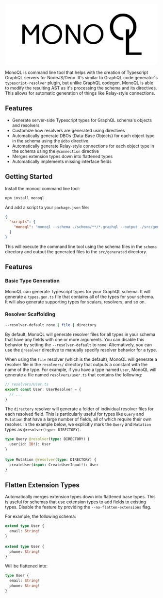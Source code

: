 ![MonoQL](./logo.png)

MonoQL is command line tool that helps with the creation of Typescript GraphQL servers for NodeJS/Deno. It's similar to GraphQL code generator's `typescript-resolver` plugin, but unlike GraphQL codegen, MonoQL is able to modify the resulting AST as it's processing the schema and its directives. This allows for automatic generation of things like Relay-style connections.

## Features

- Generate server-side Typescript types for GraphQL schema's objects and resolvers
- Customize how resolvers are generated using directives
- Automatically generate DBOs (Data-Base Objects) for each object type in the schema using the `@dbo` directive
- Automatically generate Relay-style connections for each object type in the schema using the `@connection` directive
- Merges extension types down into flattened types
- Automatically implements missing interface fields

## Getting Started

Install the monoql command line tool:

```bash
npm install monoql
```

And add a script to your `package.json` file:

```json
{
  "scripts": {
    "monoql": "monoql --schema ./schema/**/*.graphql --output ./src/generated"
  }
}
```

This will execute the command line tool using the schema files in the `schema` directory and output the generated files to the `src/generated` directory.

## Features

### Basic Type Generation

MonoQL can generate Typescript types for your GraphQL schema. It will generate a `types.gen.ts` file that contains all of the types for your schema. It will also generate supporting types for scalars, resolvers, and so on.

### Resolver Scaffolding

```bash
--resolver-default none | file | directory
```

By default, MonoQL will generate resolver files for all types in your schema that have any fields with one or more arguments. You can disable this behavior by setting the `--resolver-default` to `none`. Alternatively, you can use the `@resolver` directive to manually specify resolver behavior for a type.

When using the `file` resolver (which is the default), MonoQL will generate a resolver file in the `resolvers/` directory that outputs a constant with the name of the type. For example, if you have a type named `User`, MonoQL will generate a file named `resolvers/user.ts` that contains the following:

```typescript
// resolvers/User.ts
export const User: UserResolver = {
  // ...
}
```

The `directory` resolver will generate a folder of individual resolver files for each resolved field. This is particularly useful for types like `Query` and `Mutation` that have a large number of fields, all of which require their own resolver. In the example below, we explicitly mark the `Query` and `Mutation` types as `@resolver(type: DIRECTORY)`.

```graphql
type Query @resolver(type: DIRECTORY) {
  user(id: ID!): User
}

type Mutation @resolver(type: DIRECTORY) {
  createUser(input: CreateUserInput!): User
}
```

## Flatten Extension Types

Automatically merges extension types down into flattened base types. This is useful for schemas that use extension types to add fields to existing types. Disable the feature by providing the `--no-flatten-extensions` flag.

For example, the following schema:

```graphql
extend type User {
  email: String!
}

extend type User {
  phone: String!
}
```

Will be flattened into:

```graphql
type User {
  email: String!
  phone: String!
}
```